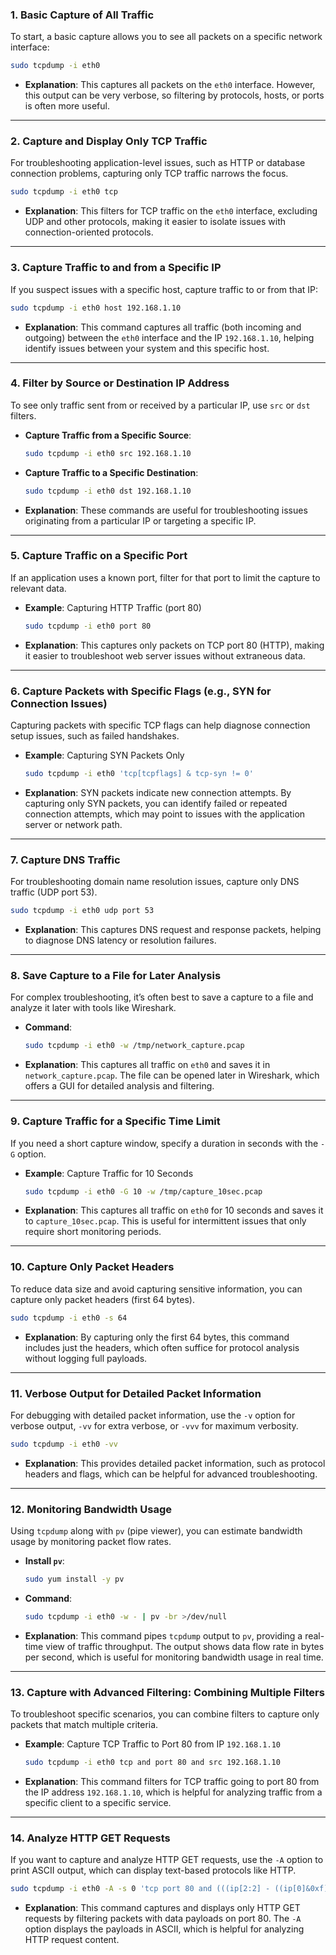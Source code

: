 ### 1. **Basic Capture of All Traffic**

To start, a basic capture allows you to see all packets on a specific network interface:
```bash
sudo tcpdump -i eth0
```

- **Explanation**: This captures all packets on the `eth0` interface. However, this output can be very verbose, so filtering by protocols, hosts, or ports is often more useful.

---

### 2. **Capture and Display Only TCP Traffic**

For troubleshooting application-level issues, such as HTTP or database connection problems, capturing only TCP traffic narrows the focus.
```bash
sudo tcpdump -i eth0 tcp
```

- **Explanation**: This filters for TCP traffic on the `eth0` interface, excluding UDP and other protocols, making it easier to isolate issues with connection-oriented protocols.

---

### 3. **Capture Traffic to and from a Specific IP**

If you suspect issues with a specific host, capture traffic to or from that IP:
```bash
sudo tcpdump -i eth0 host 192.168.1.10
```

- **Explanation**: This command captures all traffic (both incoming and outgoing) between the `eth0` interface and the IP `192.168.1.10`, helping identify issues between your system and this specific host.

---

### 4. **Filter by Source or Destination IP Address**

To see only traffic sent from or received by a particular IP, use `src` or `dst` filters.

- **Capture Traffic from a Specific Source**:
  ```bash
  sudo tcpdump -i eth0 src 192.168.1.10
  ```
- **Capture Traffic to a Specific Destination**:
  ```bash
  sudo tcpdump -i eth0 dst 192.168.1.10
  ```

- **Explanation**: These commands are useful for troubleshooting issues originating from a particular IP or targeting a specific IP.

---

### 5. **Capture Traffic on a Specific Port**

If an application uses a known port, filter for that port to limit the capture to relevant data.

- **Example**: Capturing HTTP Traffic (port 80)
  ```bash
  sudo tcpdump -i eth0 port 80
  ```

- **Explanation**: This captures only packets on TCP port 80 (HTTP), making it easier to troubleshoot web server issues without extraneous data.

---

### 6. **Capture Packets with Specific Flags (e.g., SYN for Connection Issues)**

Capturing packets with specific TCP flags can help diagnose connection setup issues, such as failed handshakes.

- **Example**: Capturing SYN Packets Only
  ```bash
  sudo tcpdump -i eth0 'tcp[tcpflags] & tcp-syn != 0'
  ```

- **Explanation**: SYN packets indicate new connection attempts. By capturing only SYN packets, you can identify failed or repeated connection attempts, which may point to issues with the application server or network path.

---

### 7. **Capture DNS Traffic**

For troubleshooting domain name resolution issues, capture only DNS traffic (UDP port 53).

```bash
sudo tcpdump -i eth0 udp port 53
```

- **Explanation**: This captures DNS request and response packets, helping to diagnose DNS latency or resolution failures.

---

### 8. **Save Capture to a File for Later Analysis**

For complex troubleshooting, it’s often best to save a capture to a file and analyze it later with tools like Wireshark.

- **Command**:
  ```bash
  sudo tcpdump -i eth0 -w /tmp/network_capture.pcap
  ```

- **Explanation**: This captures all traffic on `eth0` and saves it in `network_capture.pcap`. The file can be opened later in Wireshark, which offers a GUI for detailed analysis and filtering.

---

### 9. **Capture Traffic for a Specific Time Limit**

If you need a short capture window, specify a duration in seconds with the `-G` option.

- **Example**: Capture Traffic for 10 Seconds
  ```bash
  sudo tcpdump -i eth0 -G 10 -w /tmp/capture_10sec.pcap
  ```

- **Explanation**: This captures all traffic on `eth0` for 10 seconds and saves it to `capture_10sec.pcap`. This is useful for intermittent issues that only require short monitoring periods.

---

### 10. **Capture Only Packet Headers**

To reduce data size and avoid capturing sensitive information, you can capture only packet headers (first 64 bytes).

```bash
sudo tcpdump -i eth0 -s 64
```

- **Explanation**: By capturing only the first 64 bytes, this command includes just the headers, which often suffice for protocol analysis without logging full payloads.

---

### 11. **Verbose Output for Detailed Packet Information**

For debugging with detailed packet information, use the `-v` option for verbose output, `-vv` for extra verbose, or `-vvv` for maximum verbosity.

```bash
sudo tcpdump -i eth0 -vv
```

- **Explanation**: This provides detailed packet information, such as protocol headers and flags, which can be helpful for advanced troubleshooting.

---

### 12. **Monitoring Bandwidth Usage**

Using `tcpdump` along with `pv` (pipe viewer), you can estimate bandwidth usage by monitoring packet flow rates.

- **Install `pv`**:
  ```bash
  sudo yum install -y pv
  ```
- **Command**:
  ```bash
  sudo tcpdump -i eth0 -w - | pv -br >/dev/null
  ```

- **Explanation**: This command pipes `tcpdump` output to `pv`, providing a real-time view of traffic throughput. The output shows data flow rate in bytes per second, which is useful for monitoring bandwidth usage in real time.

---

### 13. **Capture with Advanced Filtering: Combining Multiple Filters**

To troubleshoot specific scenarios, you can combine filters to capture only packets that match multiple criteria.

- **Example**: Capture TCP Traffic to Port 80 from IP `192.168.1.10`
  ```bash
  sudo tcpdump -i eth0 tcp and port 80 and src 192.168.1.10
  ```

- **Explanation**: This command filters for TCP traffic going to port 80 from the IP address `192.168.1.10`, which is helpful for analyzing traffic from a specific client to a specific service.

---

### 14. **Analyze HTTP GET Requests**

If you want to capture and analyze HTTP GET requests, use the `-A` option to print ASCII output, which can display text-based protocols like HTTP.

```bash
sudo tcpdump -i eth0 -A -s 0 'tcp port 80 and (((ip[2:2] - ((ip[0]&0xf)<<2)) - ((tcp[12]&0xf0)>>2)) != 0)'
```

- **Explanation**: This command captures and displays only HTTP GET requests by filtering packets with data payloads on port 80. The `-A` option displays the payloads in ASCII, which is helpful for analyzing HTTP request content.

